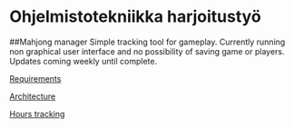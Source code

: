 # Ohjelmistotekniikka harjoitustyö
##Mahjong manager
Simple tracking tool for gameplay.
Currently running non graphical user interface and no possibility of saving game or players.
Updates coming weekly until complete.



[Requirements](documentation/REQUIREMENTS.md)


[Architecture](documentation/ARCHITECTURE.md)


[Hours tracking](hours/TRACKING.md)
